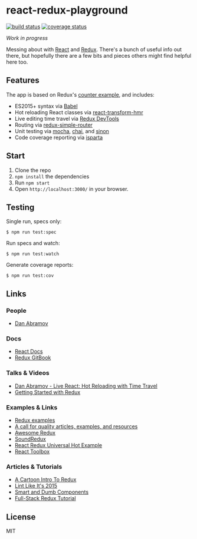 # react-redux-playground
 
[![build status](https://img.shields.io/travis/tanem/react-redux-playground/master.svg?style=flat-square)](https://travis-ci.org/tanem/react-redux-playground)
[![coverage status](https://img.shields.io/coveralls/tanem/react-redux-playground.svg?style=flat-square)](https://coveralls.io/github/tanem/react-redux-playground)

 _Work in progress_

Messing about with [React](https://github.com/facebook/react) and [Redux](https://github.com/rackt/redux). There's a bunch of useful info out there, but hopefully there are a few bits and pieces others might find helpful here too.

## Features

The app is based on Redux's [counter example](https://github.com/rackt/redux/tree/master/examples/counter), and includes:

- ES2015+ syntax via [Babel](https://babeljs.io/)
- Hot reloading React classes via [react-transform-hmr](https://github.com/gaearon/react-transform-hmr)
- Live editing time travel via [Redux DevTools](https://github.com/gaearon/redux-devtools)
- Routing via [redux-simple-router](https://github.com/jlongster/redux-simple-router)
- Unit testing via [mocha](https://github.com/mochajs/mocha), [chai](https://github.com/chaijs/chai), and [sinon](https://github.com/sinonjs/sinon)
- Code coverage reporting via [isparta](https://github.com/douglasduteil/isparta)

## Start

1. Clone the repo
2. `npm install` the dependencies
3. Run `npm start`
4. Open `http://localhost:3000/` in your browser.

## Testing

Single run, specs only:

```
$ npm run test:spec
```

Run specs and watch:

```
$ npm run test:watch
```

Generate coverage reports:

```
$ npm run test:cov
```

## Links

### People

- [Dan Abramov](https://github.com/gaearon)

### Docs

- [React Docs](https://facebook.github.io/react/)
- [Redux GitBook](http://rackt.org/redux/index.html)

### Talks & Videos

- [Dan Abramov - Live React: Hot Reloading with Time Travel](https://www.youtube.com/watch?v=xsSnOQynTHs)
- [Getting Started with Redux](https://egghead.io/series/getting-started-with-redux)

### Examples & Links

- [Redux examples](https://github.com/rackt/redux/tree/master/examples)
- [A call for quality articles, examples, and resources](https://github.com/rackt/redux/issues/1014)
- [Awesome Redux](https://github.com/xgrommx/awesome-redux)
- [SoundRedux](https://github.com/andrewngu/sound-redux)
- [React Redux Universal Hot Example](https://github.com/erikras/react-redux-universal-hot-example)
- [React Toolbox](https://github.com/react-toolbox/react-toolbox)

### Articles & Tutorials

- [A Cartoon Intro To Redux](https://code-cartoons.com/a-cartoon-intro-to-redux-3afb775501a6#.n7j014qyf)
- [Lint Like It's 2015](https://medium.com/@dan_abramov/lint-like-it-s-2015-6987d44c5b48#.8nn5qe9w5)
- [Smart and Dumb Components](https://medium.com/@dan_abramov/smart-and-dumb-components-7ca2f9a7c7d0#.b0adk4ts5)
- [Full-Stack Redux Tutorial](http://teropa.info/blog/2015/09/10/full-stack-redux-tutorial.html)

## License

MIT
